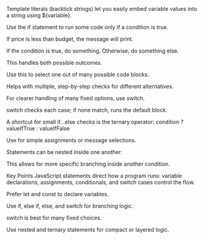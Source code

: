 Template literals (backtick strings) let you easily embed variable values into a string using ${variable}.

<!--  -->

Use the if statement to run some code only if a condition is true.

If price is less than budget, the message will print.

<!--  -->

If the condition is true, do something. Otherwise, do something else.

This handles both possible outcomes.

<!--  -->

Use this to select one out of many possible code blocks.

Helps with multiple, step-by-step checks for different alternatives.

<!--  -->

For clearer handling of many fixed options, use switch.

switch checks each case; if none match, runs the default block.

<!--  -->

A shortcut for small if...else checks is the ternary operator:
condition ? valueIfTrue : valueIfFalse

Use for simple assignments or message selections.

<!--  -->

Statements can be nested inside one another:

This allows for more specific branching inside another condition.

Key Points
JavaScript statements direct how a program runs: variable declarations, assignments, conditionals, and switch cases control the flow.

Prefer let and const to declare variables.

Use if, else if, else, and switch for branching logic.

switch is best for many fixed choices.

Use nested and ternary statements for compact or layered logic.
